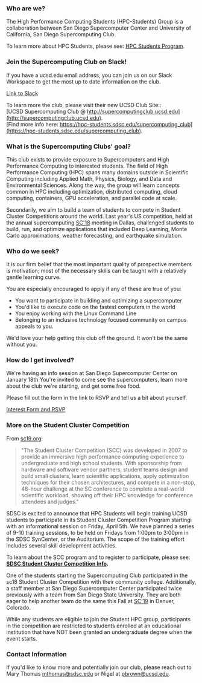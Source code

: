 ### Who are we?

The High Performance Computing Students (HPC-Students) Group is a collaboration between San Diego Supercomputer Center
and University of California, San Diego Supercomputing Club.

To learn more about HPC Students, please see: [HPC Students Program](https://www.sdsc.edu/education_and_training/hpc_students.html).


### Join the Supercomputing Club on Slack!

If you have a ucsd.edu email address, you can join us on our Slack Workspace to get the most up to date information on the club.

[Link to Slack](https://hpcstudentsatsdsc.slack.com)

To learn more the club, please visit their new UCSD Club Site:: <br>
[UCSD Supercomputing Club @ http://supercomputingclub.ucsd.edu](http://supercomputingclub.ucsd.edu). <br>
[Find more info here: https://hpc-students.sdsc.edu/supercomputing_club](https://hpc-students.sdsc.edu/supercomputing_club).



### What is the Supercomputing Clubs' goal?


This club exists to provide exposure to Supercomputers and High Performance Computing to interested students.
The field of High Performance Computing (HPC) spans many domains outside in Scientific Computing including Applied Math,
Physics, Biology, and Data and Environmental Sciences.
Along the way, the group will learn concepts common in HPC including optimization, distributed computing, cloud computing, containers, GPU acceleration, and parallel code at scale.

Secondarily, we aim to build a team of students to compete in Student Cluster Competitions around the world.
Last year's US competition, held at the annual supercomputing [SC'18](https://sc18.supercomputing.org) meeting in Dallas, challenged students to build, run, and optimize applications that included Deep Learning,
Monte Carlo approximations, weather forecasting, and earthquake simulation.


### Who do we seek?


It is our firm belief that the most important quality of prospective members is motivation;
most of the necessary skills can be taught with a relatively gentle learning curve.

You are especially encouraged to apply if any of these are true of you:
- You want to participate in building and optimizing a supercomputer
- You'd like to execute code on the fastest computers in the world
- You enjoy working with the Linux Command Line
- Belonging to an inclusive technology focused community on campus appeals to you.

We'd love your help getting this club off the ground.
It won't be the same without you.

### How do I get involved?

We're having an info session at San Diego Supercomputer Center on January 18th
You're invited to come see the supercomputers, learn more about the club we're starting, and get some free food.

Please fill out the form in the link to RSVP and tell us a bit about yourself.

[Interest Form and RSVP](https://docs.google.com/forms/d/1RkUkzLwf310_l9zNPaoSgoFu9F0YUI24Sbt6ysomepg)

### More on the Student Cluster Competition

From [sc19.org](https://sc19.supercomputing.org/program/studentssc/student-cluster-competition/):
> "The Student Cluster Competition (SCC) was developed in 2007 to provide an immersive high performance computing experience to undergraduate and high school students.
> With sponsorship from hardware and software vendor partners, student teams design and build small clusters,
> learn scientific applications, apply optimization techniques for their chosen architectures, and compete in a non-stop,
> 48-hour challenge at the SC conference to complete a real-world scientific workload,
> showing off their HPC knowledge for conference attendees and judges."

SDSC is excited to announce that HPC Students will begin training UCSD students to participate in its Student Cluster Competition Program startingi with an informational session on Friday, April 5th.
We have planned a series of 9-10 training sessions, to be held on Fridays from 1:00pm to 3:00pm in the SDSC SynCenter, or the Auditorium.  The scope of the training effort includes several skill development activities. 

To learn about the SCC program and to register to participate, please see:<b> [SDSC Student Cluster Competition Info](https://training.sdsc.edu/scc.html).</b>

One of the students starting the Supercomputing Club participated in the sc18 Student Cluster Competition with their community college.
Additionally, a staff member at San Diego Supercomputer Center participated twice previously with a team from San Diego State University.
They are both eager to help another team do the same this Fall at [SC'19](https://sc19.supercomputing.org) in Denver, Colorado.

While any students are eligible to join the Student HPC group, participants in the competition are restricted to students enrolled at an educational institution that have NOT been granted an undergraduate degree when the event starts.

### Contact Information

If you'd like to know more and potentially join our club, please reach out to Mary Thomas <mthomas@sdsc.edu> 
or Nigel at <pbrown@ucsd.edu>.
